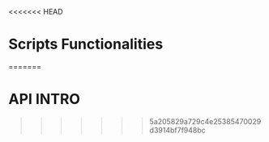 <<<<<<< HEAD
# Scripts Functionalities
=======
# API INTRO
>>>>>>> 5a205829a729c4e25385470029d3914bf7f948bc
